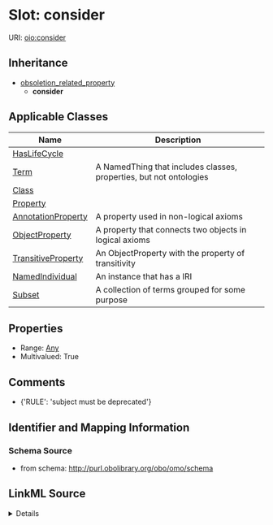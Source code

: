# Slot: consider

URI: [oio:consider](http://www.geneontology.org/formats/oboInOwl#consider)




## Inheritance

* [obsoletion_related_property](obsoletion_related_property.md)
    * **consider**





## Applicable Classes

| Name | Description |
| --- | --- |
[HasLifeCycle](HasLifeCycle.md) | 
[Term](Term.md) | A NamedThing that includes classes, properties, but not ontologies
[Class](Class.md) | 
[Property](Property.md) | 
[AnnotationProperty](AnnotationProperty.md) | A property used in non-logical axioms
[ObjectProperty](ObjectProperty.md) | A property that connects two objects in logical axioms
[TransitiveProperty](TransitiveProperty.md) | An ObjectProperty with the property of transitivity
[NamedIndividual](NamedIndividual.md) | An instance that has a IRI
[Subset](Subset.md) | A collection of terms grouped for some purpose






## Properties

* Range: [Any](Any.md)
* Multivalued: True








## Comments

* {'RULE': 'subject must be deprecated'}

## Identifier and Mapping Information







### Schema Source


* from schema: http://purl.obolibrary.org/obo/omo/schema




## LinkML Source

<details>
```yaml
name: consider
comments:
- '{''RULE'': ''subject must be deprecated''}'
in_subset:
- go permitted profile
from_schema: http://purl.obolibrary.org/obo/omo/schema
rank: 1000
is_a: obsoletion_related_property
domain: ObsoleteAspect
slot_uri: oio:consider
multivalued: true
alias: consider
domain_of:
- HasLifeCycle
range: Any

```
</details>